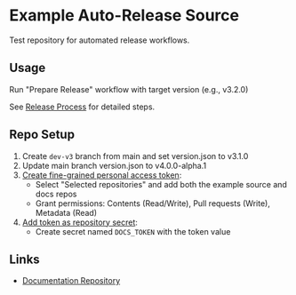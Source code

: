 # Example Auto-Release Source

Test repository for automated release workflows.

## Usage

Run "Prepare Release" workflow with target version (e.g., v3.2.0)

See [Release Process](https://github.com/scottrigby/example-actions-autorelease-docs/blob/main/docs/release-process.md) for detailed steps.

## Repo Setup

1. Create `dev-v3` branch from main and set version.json to v3.1.0
2. Update main branch version.json to v4.0.0-alpha.1
3. [Create fine-grained personal access token](https://github.com/settings/personal-access-tokens/new):
   - Select "Selected repositories" and add both the example source and docs repos
   - Grant permissions: Contents (Read/Write), Pull requests (Write), Metadata (Read)
4. [Add token as repository secret](https://github.com/scottrigby/example-actions-autorelease-source/settings/secrets/actions/new):
   - Create secret named `DOCS_TOKEN` with the token value

## Links

- [Documentation Repository](https://github.com/scottrigby/example-actions-autorelease-docs)
